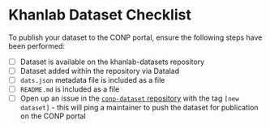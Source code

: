 # Khanlab Dataset Checklist

To publish your dataset to the CONP portal, ensure the following steps have been performed:

- [ ] Dataset is available on the khanlab-datasets repository
- [ ] Dataset added within the repository via Datalad
- [ ] `dats.json` metadata file is included as a file
- [ ] `README.md` is included as a file
- [ ] Open up an issue in the [`conp-dataset` repository](https://github.com/khanlab-datasets/conp-dataset/issues) with the tag `[new dataset]` - this will ping a maintainer to push the dataset for publication on the CONP portal
